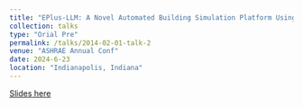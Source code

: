 ```yaml
---
title: "EPlus-LLM: A Novel Automated Building Simulation Platform Using Natural Language"
collection: talks
type: "Orial Pre"
permalink: /talks/2014-02-01-talk-2
venue: "ASHRAE Annual Conf"
date: 2024-6-23
location: "Indianapolis, Indiana"
---
```


[Slides here](../files/2024-ASHRAE-Annual.pptx)
